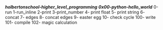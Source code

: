 

***holbertonschool-higher_level_programming***
***0x00-python-hello_world***
0-run
1-run_inline
2-print
3-print_number
4- print float
5- print string
6- concat
7- edges
8- concat edges
9- easter egg
10- check cycle
100- write
101- compile
102- magic calculation